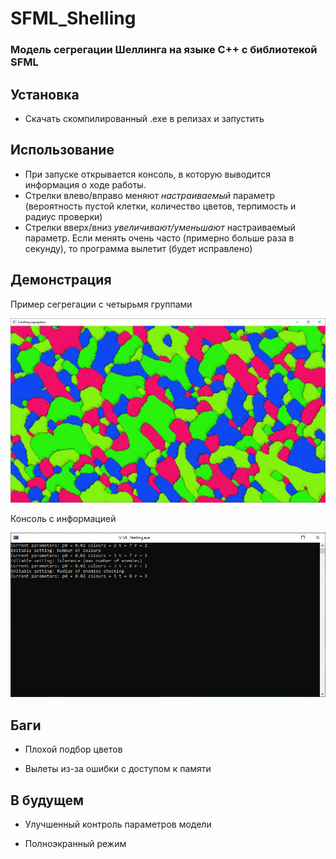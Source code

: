 # SFML_Shelling

### Модель сегрегации Шеллинга на языке C++ с библиотекой SFML

## Установка

- Скачать скомпилированный .exe в релизах и запустить
  
## Использование

- При запуске открывается консоль, в которую выводится информация о ходе работы.
- Стрелки влево/вправо меняют *настраиваемый* параметр (вероятность пустой клетки, количество цветов, терпимость и радиус проверки)
- Стрелки вверх/вниз *увеличивают/уменьшают* настраиваемый параметр. Если менять очень часто (примерно больше раза в секунду), то программа вылетит (будет исправлено)

## Демонстрация

Пример сегрегации с четырьмя группами

<img src="4colors.png">

Консоль с информацией

<img src="Console.png">

## Баги
  
- Плохой подбор цветов 

- Вылеты из-за ошибки с доступом к памяти

## В будущем

- Улучшенный контроль параметров модели

- Полноэкранный режим
